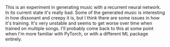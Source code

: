 This is an experiment in generating music with a recurrent neural network. In its current state it's really bad. Some of the generated music is interesting in how dissonant and creepy it is, but I think there are some issues in how it's training. It's very unstable and seems to get worse over time when trained on multiple songs. 
I'll probably come back to this at some point when I'm more familiar with PyTorch, or with a different ML package entirely.
